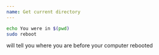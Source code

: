 ```yaml
---
name: Get current directory
---
```


```bash
echo You were in $(pwd)
sudo reboot
```

will tell you where you are before your computer rebooted

